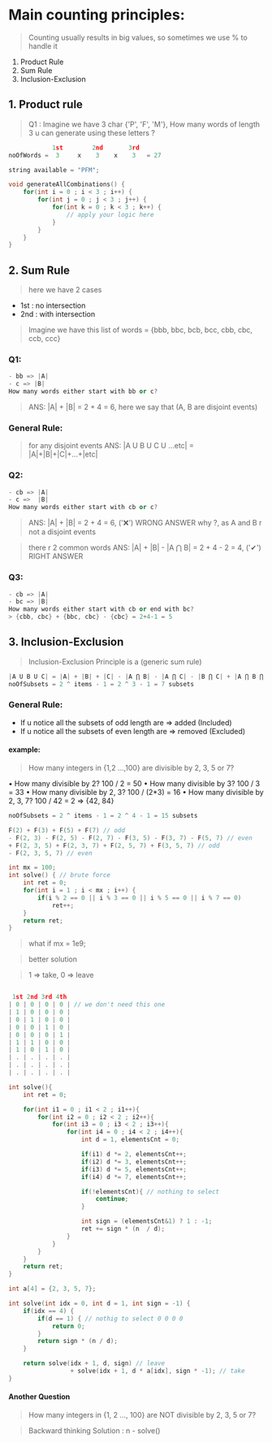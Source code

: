 # Main counting principles:
> Counting usually results in big values, so sometimes we use % to handle it


1. Product Rule
2. Sum Rule
3. Inclusion-Exclusion


## 1. Product rule
> Q1 : Imagine we have 3 char {'P', 'F', 'M'}, How many words of length 3 u can generate
using these letters ?

```cpp
            1st        2nd       3rd
noOfWords =  3     x    3    x    3   = 27
```

```cpp
string available = "PFM";

void generateAllCombinations() {
	for(int i = 0 ; i < 3 ; i++) {
		for(int j = 0 ; j < 3 ; j++) {
			for(int k = 0 ; k < 3 ; k++) {
				// apply your logic here
			}
		}
	}
}
```


## 2. Sum Rule


> here we have 2 cases

- 1st : no intersection
- 2nd : with intersection 

> Imagine we have this list of words = {bbb, bbc, bcb, bcc, cbb, cbc, ccb, ccc}

### Q1:

```cpp
- bb => |A|
- c => |B|
How many words either start with bb or c?
```

> ANS: |A| + |B| = 2 + 4 = 6, here we say that (A, B are disjoint events)


### General Rule:

> for any disjoint events
> ANS: |A U B U C U ...etc| = |A|+|B|+|C|+...+|etc|

### Q2:

```cpp
- cb => |A|
- c =>  |B|												
How many words either start with cb or c?
```

> ANS: |A| + |B| = 2 + 4 = 6, ('❌') WRONG ANSWER
> why ?, as A and B r not a disjoint events

> there r 2 common words
> ANS: |A| + |B| - |A ⋂ B| = 2 + 4 - 2 = 4, ('✔') RIGHT ANSWER


### Q3:

```cpp
- cb => |A|
- bc => |B| 
How many words either start with cb or end with bc?
> {cbb, cbc} + {bbc, cbc} - {cbc} = 2+4-1 = 5
```

## 3. Inclusion-Exclusion
> Inclusion-Exclusion Principle is a (generic sum rule)


```cpp
|A U B U C| = |A| + |B| + |C| - |A ⋂ B| - |A ⋂ C| - |B ⋂ C| + |A ⋂ B ⋂ C|  
noOfSubsets = 2 ^ items - 1 = 2 ^ 3 - 1 = 7 subsets
```

### General Rule:

- If u notice all the subsets of odd length are => added (Included)
- If u notice all the subsets of even length are => removed (Excluded)


#### example:
> How many integers in {1,2 ...,100} are divisible by 2, 3, 5 or 7?


• How many divisible by 2? 100 / 2 = 50
• How many divisible by 3? 100 / 3 = 33
• How many divisible by 2, 3? 100 / (2*3) = 16
• How many divisible by 2, 3, 7? 100 / 42 = 2 => {42, 84}

```cpp
noOfSubsets = 2 ^ items - 1 = 2 ^ 4 - 1 = 15 subsets
```

```cpp
F(2) + F(3) + F(5) + F(7) // odd
- F(2, 3) - F(2, 5) - F(2, 7) - F(3, 5) - F(3, 7) - F(5, 7) // even
+ F(2, 3, 5) + F(2, 3, 7) + F(2, 5, 7) + F(3, 5, 7) // odd
- F(2, 3, 5, 7) // even
```

```cpp
int mx = 100;
int solve() { // brute force
	int ret = 0;
	for(int i = 1 ; i < mx ; i++) {
		if(i % 2 == 0 || i % 3 == 0 || i % 5 == 0 || i % 7 == 0)
			ret++;
	}
	return ret;
}
```

> what if mx = 1e9;

> better solution

> 1 => take, 0 => leave

```cpp

 1st 2nd 3rd 4th
| 0 | 0 | 0 | 0 | // we don't need this one
| 1 | 0 | 0 | 0 |
| 0 | 1 | 0 | 0 |
| 0 | 0 | 1 | 0 |
| 0 | 0 | 0 | 1 |
| 1 | 1 | 0 | 0 |
| 1 | 0 | 1 | 0 |
| . | . | . | . |
| . | . | . | . |
| . | . | . | . |
```

```cpp
int solve(){
	int ret = 0;

	for(int i1 = 0 ; i1 < 2 ; i1++){
		for(int i2 = 0 ; i2 < 2 ; i2++){
			for(int i3 = 0 ; i3 < 2 ; i3++){
				for(int i4 = 0 ; i4 < 2 ; i4++){
					int d = 1, elementsCnt = 0;

					if(i1) d *= 2, elementsCnt++;
					if(i2) d *= 3, elementsCnt++;
					if(i3) d *= 5, elementsCnt++;
					if(i4) d *= 7, elementsCnt++;

					if(!elementsCnt){ // nothing to select
						continue;
					}

					int sign = (elementsCnt&1) ? 1 : -1;
					ret += sign * (n  / d);
				}
			}
		}
	}
	return ret;
}
```


```cpp
int a[4] = {2, 3, 5, 7};

int solve(int idx = 0, int d = 1, int sign = -1) {
	if(idx == 4) {               
		if(d == 1) { // nothig to select 0 0 0 0
			return 0;
		}
		return sign * (n / d);
	}

	return solve(idx + 1, d, sign) // leave
				 + solve(idx + 1, d * a[idx], sign * -1); // take
}
```


#### Another Question

> How many integers in {1, 2 ..., 100} are NOT divisible by 2, 3, 5 or 7?

> Backward thinking
> Solution : n - solve()





